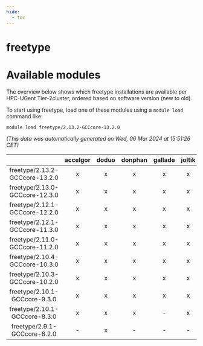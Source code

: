 ```yaml
---
hide:
  - toc
---
```


freetype
========

# Available modules


The overview below shows which freetype installations are available per HPC-UGent Tier-2cluster, ordered based on software version (new to old).

To start using freetype, load one of these modules using a `module load` command like:

```shell
module load freetype/2.13.2-GCCcore-13.2.0
```

*(This data was automatically generated on Wed, 06 Mar 2024 at 15:51:26 CET)*  

| |accelgor|doduo|donphan|gallade|joltik|skitty|
| :---: | :---: | :---: | :---: | :---: | :---: | :---: |
|freetype/2.13.2-GCCcore-13.2.0|x|x|x|x|x|x|
|freetype/2.13.0-GCCcore-12.3.0|x|x|x|x|x|x|
|freetype/2.12.1-GCCcore-12.2.0|x|x|x|x|x|x|
|freetype/2.12.1-GCCcore-11.3.0|x|x|x|x|x|x|
|freetype/2.11.0-GCCcore-11.2.0|x|x|x|x|x|x|
|freetype/2.10.4-GCCcore-10.3.0|x|x|x|x|x|x|
|freetype/2.10.3-GCCcore-10.2.0|x|x|x|x|x|x|
|freetype/2.10.1-GCCcore-9.3.0|x|x|x|x|x|x|
|freetype/2.10.1-GCCcore-8.3.0|x|x|x|-|x|x|
|freetype/2.9.1-GCCcore-8.2.0|-|x|-|-|-|-|

